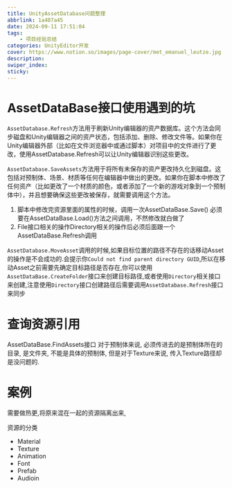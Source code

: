 ```yaml
---
title: UnityAssetDatabase问题整理
abbrlink: 1a407a45
date: 2024-09-11 17:51:04
tags:
    - 项目经验总结
categories: UnityEditor开发
cover: https://www.notion.so/images/page-cover/met_emanuel_leutze.jpg
description:
swiper_index:
sticky:
---
```


# AssetDataBase接口使用遇到的坑

`AssetDatabase.Refresh`方法用于刷新Unity编辑器的资产数据库。这个方法会同步磁盘和Unity编辑器之间的资产状态，包括添加、删除、修改文件等。如果你在Unity编辑器外部（比如在文件浏览器中或通过脚本）对项目中的文件进行了更改，使用AssetDatabase.Refresh可以让Unity编辑器识别这些更改。

`AssetDatabase.SaveAssets`方法用于将所有未保存的资产更改持久化到磁盘。这包括对预制体、场景、材质等任何在编辑器中做出的更改。如果你在脚本中修改了任何资产（比如更改了一个材质的颜色，或者添加了一个新的游戏对象到一个预制体中），并且想要确保这些更改被保存，就需要调用这个方法。

1. 脚本中修改完资源里面的属性的时候，调用一次AssetDataBase.Save() 必须要在AssetDataBase.Load()方法之间调用，不然修改就白做了
2. File接口相关的操作Directory相关的操作后必须后面跟一个AssetDataBase.Refresh调用

`AssetDatabase.MoveAsset`调用的时候,如果目标位置的路径不存在的话移动Asset的操作是不会成功的.会提示你`Could not find parent directory GUID`,所以在移动Asset之前需要先确定目标路径是否存在,你可以使用`AssetDataBase.CreateFolder`接口来创建目标路径,或者使用`Directory`相关接口来创建,注意使用`Directory`接口创建路径后需要调用`AssetDatabase.Refresh`接口来同步

# 查询资源引用

AssetDataBase.FindAssets接口 对于预制体来说, 必须传进去的是预制体所在的目录, 是文件夹, 不能是具体的预制体, 但是对于Texture来说, 传入Texture路径却是没问题的.


# 案例

需要做热更,将原来混在一起的资源隔离出来,

资源的分类

- Material
- Texture
- Animation
- Font
- Prefab
- Audioin